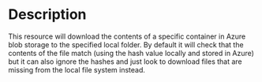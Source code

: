 # Description

This resource will download the contents of a specific container in Azure blob
storage to the specified local folder. By default it will check that the
contents of the file match (using the hash value locally and stored in Azure)
but it can also ignore the hashes and just look to download files that are
missing from the local file system instead.
